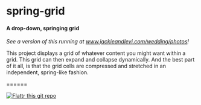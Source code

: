 # spring-grid

#### A drop-down, springing grid

_See a version of this running at www.jackieandlevi.com/wedding/photos!_

This project displays a grid of whatever content you might want within a grid. This grid can then expand and collapse dynamically. And the best part of it all, is that the grid cells are compressed and stretched in an independent, spring-like fashion.

======

[![Flattr this git repo](http://api.flattr.com/button/flattr-badge-large.png)](https://flattr.com/submit/auto?user_id=levisl176&url=github.com/levisl176/spring-grid&title=spring-grid&language=javascript&tags=github&category=software)
